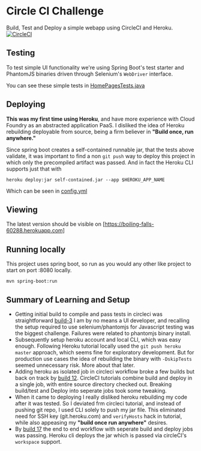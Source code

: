 # Circle CI Challenge

Build, Test and Deploy a simple webapp using CircleCI and Heroku.
[![CircleCI](https://circleci.com/gh/eddiewebb/circleci-challenge.svg?style=svg)](https://circleci.com/gh/eddiewebb/circleci-challenge)

##  Testing
To test simple UI functionality we're using Spring Boot's test starter and PhantomJS binaries driven through Selenium's `WebDriver` interface.

You can see these simple tests in [HomePagesTests.java](src/test/java/com/edwardawebb/circleci/demo/HomePageTests.java)

## Deploying
**This was my first time using Heroku**, and have more experience with Cloud Foundry as an abstracted application PaaS.
I disliked the idea of Heroku rebuilding deployable from source, being a firm believer in **"Build once, run anywhere."**

Since spring boot creates a self-contained runnable jar, that the tests above validate, it was important to find a non `git push` way to deploy this project in which only the precompiled artifact was passed.
And in fact the Heroku CLI supports just that with 
```
heroku deploy:jar self-contained.jar --app $HEROKU_APP_NAME
```
Which can be seen in [config.yml](.circleci/config.yml) 


## Viewing

The latest version should be visible on [https://boiling-falls-60288.herokuapp.com]


## Running locally

This project uses spring boot, so run as you would any other like project to start on port :8080 locally.

```
mvn spring-boot:run
```


## Summary of Learning and Setup

- Getting initial build to compile and pass tests in circleci was straightforward [build-3](https://circleci.com/gh/eddiewebb/circleci-challenge/3) 
  I am by no means a UI developer, and recalling the setup required to use selenium/phantomjs for Javascript testing was the biggest challenge. 
  Failures were related to phantomjs binary install.
- Subsequently setup heroku account and local CLI, which was easy enough.
  Following Heroku tutorial locally used the `git push heroku master` approach, which seems fine for exploratory development. 
  But for production use cases the idea of rebuilding the binary with `-DskipTests` seemed unnecessary risk. More about that later.
- Adding heroku as isolated job in circleci workflow broke a few builds but back on track by [build 12](https://circleci.com/gh/eddiewebb/circleci-challenge/12).
  CircleCI tutorials combine build and deploy in a single job, with entire source directory checked out.  Breaking build/test and Deploy into seperate jobs took some tweaking.
- When it came to deploying I really disliked heroku rebuilding my code after it was tested. 
  So I deviated frm circleci tutorial, and instead of pushing git repo, I used CLI solely to push my jar file.
  This eliminated need for SSH key (git.heroku.com) and `verifyHosts` hack in tutorial, while also appeasing my **"build once run anywhere"** desires.
- By [build 17](https://circleci.com/workflow-run/231448cf-2486-4a5a-821f-dfe2d623f427) the end to end workflow with seperate build and deploy jobs was passing.
  Heroku cli deploys the jar which is passed via circleCI's `workspace` support. 